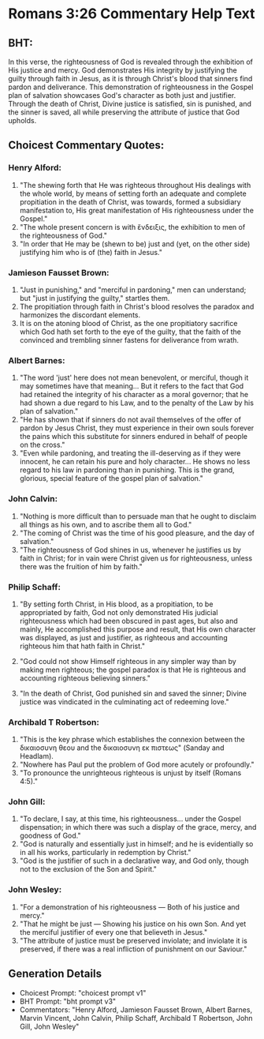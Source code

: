 # Romans 3:26 Commentary Help Text

## BHT:
In this verse, the righteousness of God is revealed through the exhibition of His justice and mercy. God demonstrates His integrity by justifying the guilty through faith in Jesus, as it is through Christ's blood that sinners find pardon and deliverance. This demonstration of righteousness in the Gospel plan of salvation showcases God's character as both just and justifier. Through the death of Christ, Divine justice is satisfied, sin is punished, and the sinner is saved, all while preserving the attribute of justice that God upholds.

## Choicest Commentary Quotes:
### Henry Alford:
1. "The shewing forth that He was righteous throughout His dealings with the whole world, by means of setting forth an adequate and complete propitiation in the death of Christ, was towards, formed a subsidiary manifestation to, His great manifestation of His righteousness under the Gospel." 
2. "The whole present concern is with ἔνδειξις, the exhibition to men of the righteousness of God."
3. "In order that He may be (shewn to be) just and (yet, on the other side) justifying him who is of (the) faith in Jesus."

### Jamieson Fausset Brown:
1. "Just in punishing," and "merciful in pardoning," men can understand; but "just in justifying the guilty," startles them.
2. The propitiation through faith in Christ's blood resolves the paradox and harmonizes the discordant elements.
3. It is on the atoning blood of Christ, as the one propitiatory sacrifice which God hath set forth to the eye of the guilty, that the faith of the convinced and trembling sinner fastens for deliverance from wrath.

### Albert Barnes:
1. "The word 'just' here does not mean benevolent, or merciful, though it may sometimes have that meaning... But it refers to the fact that God had retained the integrity of his character as a moral governor; that he had shown a due regard to his Law, and to the penalty of the Law by his plan of salvation." 
2. "He has shown that if sinners do not avail themselves of the offer of pardon by Jesus Christ, they must experience in their own souls forever the pains which this substitute for sinners endured in behalf of people on the cross." 
3. "Even while pardoning, and treating the ill-deserving as if they were innocent, he can retain his pure and holy character... He shows no less regard to his law in pardoning than in punishing. This is the grand, glorious, special feature of the gospel plan of salvation."

### John Calvin:
1. "Nothing is more difficult than to persuade man that he ought to disclaim all things as his own, and to ascribe them all to God."
2. "The coming of Christ was the time of his good pleasure, and the day of salvation."
3. "The righteousness of God shines in us, whenever he justifies us by faith in Christ; for in vain were Christ given us for righteousness, unless there was the fruition of him by faith."

### Philip Schaff:
1. "By setting forth Christ, in His blood, as a propitiation, to be appropriated by faith, God not only demonstrated His judicial righteousness which had been obscured in past ages, but also and mainly, He accomplished this purpose and result, that His own character was displayed, as just and justifier, as righteous and accounting righteous him that hath faith in Christ." 

2. "God could not show Himself righteous in any simpler way than by making men righteous; the gospel paradox is that He is righteous and accounting righteous believing sinners." 

3. "In the death of Christ, God punished sin and saved the sinner; Divine justice was vindicated in the culminating act of redeeming love."

### Archibald T Robertson:
1. "This is the key phrase which establishes the connexion between the δικαιοσυνη θεου and the δικαιοσυνη εκ πιστεως" (Sanday and Headlam).
2. "Nowhere has Paul put the problem of God more acutely or profoundly."
3. "To pronounce the unrighteous righteous is unjust by itself (Romans 4:5)."

### John Gill:
1. "To declare, I say, at this time, his righteousness... under the Gospel dispensation; in which there was such a display of the grace, mercy, and goodness of God." 
2. "God is naturally and essentially just in himself; and he is evidentially so in all his works, particularly in redemption by Christ."
3. "God is the justifier of such in a declarative way, and God only, though not to the exclusion of the Son and Spirit."

### John Wesley:
1. "For a demonstration of his righteousness — Both of his justice and mercy."
2. "That he might be just — Showing his justice on his own Son. And yet the merciful justifier of every one that believeth in Jesus."
3. "The attribute of justice must be preserved inviolate; and inviolate it is preserved, if there was a real infliction of punishment on our Saviour."


## Generation Details
- Choicest Prompt: "choicest prompt v1"
- BHT Prompt: "bht prompt v3"
- Commentators: "Henry Alford, Jamieson Fausset Brown, Albert Barnes, Marvin Vincent, John Calvin, Philip Schaff, Archibald T Robertson, John Gill, John Wesley"
